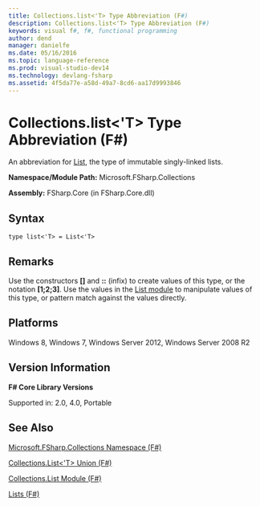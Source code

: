 ```yaml
---
title: Collections.list<'T> Type Abbreviation (F#)
description: Collections.list<'T> Type Abbreviation (F#)
keywords: visual f#, f#, functional programming
author: dend
manager: danielfe
ms.date: 05/16/2016
ms.topic: language-reference
ms.prod: visual-studio-dev14
ms.technology: devlang-fsharp
ms.assetid: 4f5da77e-a58d-49a7-8cd6-aa17d9993846 
---
```


# Collections.list<'T> Type Abbreviation (F#)

An abbreviation for [List](https://msdn.microsoft.com/library/c627b668-477b-4409-91ed-06d7f1b3e4a7), the type of immutable singly-linked lists.

**Namespace/Module Path:** Microsoft.FSharp.Collections

**Assembly:** FSharp.Core (in FSharp.Core.dll)


## Syntax

```
type list<'T> = List<'T>
```

## Remarks
Use the constructors **[]** and **::** (infix) to create values of this type, or the notation **[1;2;3]**. Use the values in the [List module](https://msdn.microsoft.com/library/a2264ba3-2d45-40dd-9040-4f7aa2ad9788) to manipulate values of this type, or pattern match against the values directly.


## Platforms
Windows 8, Windows 7, Windows Server 2012, Windows Server 2008 R2


## Version Information
**F# Core Library Versions**

Supported in: 2.0, 4.0, Portable




## See Also
[Microsoft.FSharp.Collections Namespace &#40;F&#35;&#41;](Microsoft.FSharp.Collections-Namespace-%5BFSharp%5D.md)

[Collections.List&#60;'T&#62; Union &#40;F&#35;&#41;](Collections.List%5B%27T%5D-Union-%5BFSharp%5D.md)

[Collections.List Module &#40;F&#35;&#41;](Collections.List-Module-%5BFSharp%5D.md)

[Lists &#40;F&#35;&#41;](Lists-%5BFSharp%5D.md)

